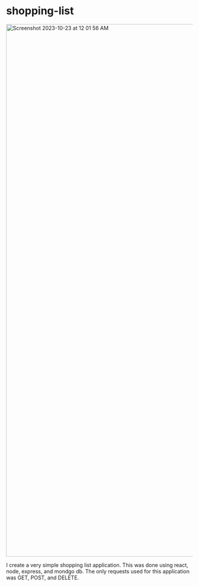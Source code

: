 # shopping-list

<img width="1440" alt="Screenshot 2023-10-23 at 12 01 56 AM" src="https://github.com/TyNoller4317/shopping-list/assets/107855339/fd86170f-fe9e-46b0-af11-4dbc16288cde">

<p>I create a very simple shopping list application. This was done using react, node, express, and mondgo db. The only requests used for this application was GET, POST, and DELETE.</p>
